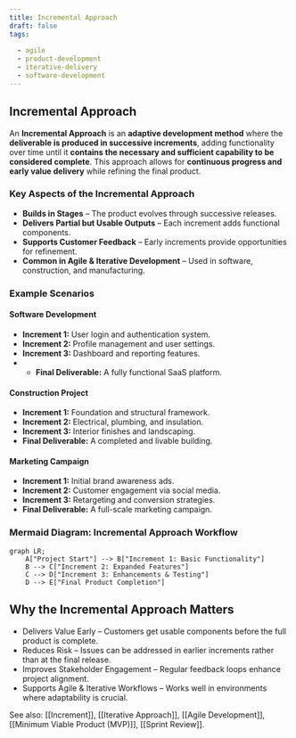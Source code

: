 ```yaml
---
title: Incremental Approach
draft: false
tags:
  
  - agile
  - product-development
  - iterative-delivery
  - software-development
---
```


## **Incremental Approach**
An **Incremental Approach** is an **adaptive development method** where the **deliverable is produced in successive increments**, adding functionality over time until it **contains the necessary and sufficient capability to be considered complete**. This approach allows for **continuous progress and early value delivery** while refining the final product.

### **Key Aspects of the Incremental Approach**
- **Builds in Stages** – The product evolves through successive releases.
- **Delivers Partial but Usable Outputs** – Each increment adds functional components.
- **Supports Customer Feedback** – Early increments provide opportunities for refinement.
- **Common in Agile & Iterative Development** – Used in software, construction, and manufacturing.

### **Example Scenarios**

#### **Software Development**
- **Increment 1:** User login and authentication system.
- **Increment 2:** Profile management and user settings.
- **Increment 3:** Dashboard and reporting features.
- - **Final Deliverable:** A fully functional SaaS platform.

#### **Construction Project**
- **Increment 1:** Foundation and structural framework.
- **Increment 2:** Electrical, plumbing, and insulation.
- **Increment 3:** Interior finishes and landscaping.
- **Final Deliverable:** A completed and livable building.

#### **Marketing Campaign**
- **Increment 1:** Initial brand awareness ads.
- **Increment 2:** Customer engagement via social media.
- **Increment 3:** Retargeting and conversion strategies.
- **Final Deliverable:** A full-scale marketing campaign.

### **Mermaid Diagram: Incremental Approach Workflow**
```mermaid
graph LR;
    A["Project Start"] --> B["Increment 1: Basic Functionality"]
    B --> C["Increment 2: Expanded Features"]
    C --> D["Increment 3: Enhancements & Testing"]
    D --> E["Final Product Completion"]
```

## Why the Incremental Approach Matters

- Delivers Value Early – Customers get usable components before the full product is complete.
- Reduces Risk – Issues can be addressed in earlier increments rather than at the final release.
- Improves Stakeholder Engagement – Regular feedback loops enhance project alignment.
- Supports Agile & Iterative Workflows – Works well in environments where adaptability is crucial.

See also: [[Increment]], [[Iterative Approach]], [[Agile Development]], [[Minimum Viable Product (MVP)]], [[Sprint Review]].